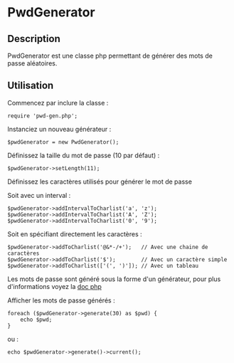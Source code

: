 # PwdGenerator

## Description

PwdGenerator est une classe php permettant de générer des mots de passe aléatoires.

## Utilisation

Commencez par inclure la classe :

	require 'pwd-gen.php';

Instanciez un nouveau générateur :

	$pwdGenerator = new PwdGenerator();

Définissez la taille du mot de passe (10 par défaut) :

	$pwdGenerator->setLength(11);

Définissez les caractères utilisés pour générer le mot de passe

Soit avec un interval :

	$pwdGenerator->addIntervalToCharlist('a', 'z');
	$pwdGenerator->addIntervalToCharlist('A', 'Z');
	$pwdGenerator->addIntervalToCharlist('0', '9');

Soit en spécifiant directement les caractères :

	$pwdGenerator->addToCharlist('@&*-/+');   // Avec une chaine de caractères
	$pwdGenerator->addToCharlist('$');        // Avec un caractère simple
	$pwdGenerator->addToCharlist(['(', ')']); // Avec un tableau

Les mots de passe sont généré sous la forme d'un générateur, pour plus d'informations voyez la [doc php](http://php.net/manual/fr/language.generators.syntax.php)

Afficher les mots de passe générés :

	foreach ($pwdGenerator->generate(30) as $pwd) {
		echo $pwd;
	}

ou :

	echo $pwdGenerator->generate()->current();
